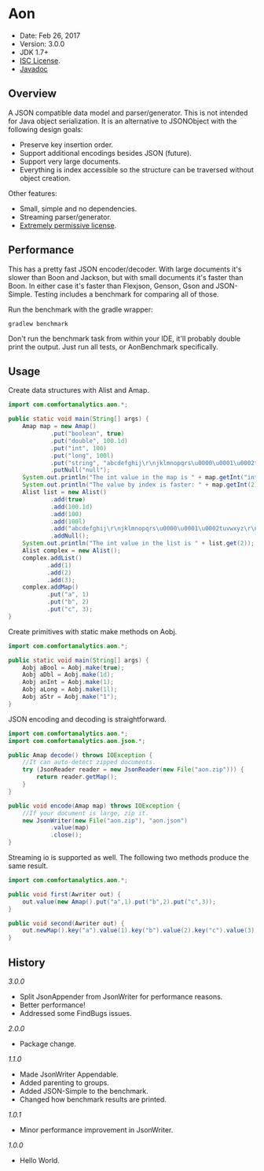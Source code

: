 Aon
===

* Date: Feb 26, 2017
* Version: 3.0.0
* JDK 1.7+
* [ISC License](https://en.wikipedia.org/wiki/ISC_license).
* [Javadoc](https://a-hansen.github.io/aon/)


Overview
--------

A JSON compatible data model and parser/generator. This is not intended for Java 
object serialization.  It is an alternative to JSONObject with the following design goals:

* Preserve key insertion order.
* Support additional encodings besides JSON (future).
* Support very large documents.
* Everything is index accessible so the structure can be traversed without object 
creation.

Other features:

* Small, simple and no dependencies.
* Streaming parser/generator.
* [Extremely permissive license](https://en.wikipedia.org/wiki/ISC_license).

Performance
-----------

This has a pretty fast JSON encoder/decoder.  With large documents it's slower than Boon
 and Jackson, but with small documents it's faster than Boon.  In either case it's faster 
 than Flexjson, Genson, Gson and JSON-Simple.  Testing includes a benchmark for comparing 
 all of those.

Run the benchmark with the gradle wrapper:

```
gradlew benchmark
```

Don't run the benchmark task from within your IDE, it'll probably double print the 
output.  Just run all tests, or AonBenchmark specifically.

Usage
-----

Create data structures with Alist and Amap.

```java
import com.comfortanalytics.aon.*;

public static void main(String[] args) {
    Amap map = new Amap()
            .put("boolean", true)
            .put("double", 100.1d)
            .put("int", 100)
            .put("long", 100l)
            .put("string", "abcdefghij\r\njklmnopqrs\u0000\u0001\u0002tuvwxyz\r\n")
            .putNull("null");
    System.out.println("The int value in the map is " + map.getInt("int"));
    System.out.println("The value by index is faster: " + map.getInt(2));
    Alist list = new Alist()
            .add(true)
            .add(100.1d)
            .add(100)
            .add(100l)
            .add("abcdefghij\r\njklmnopqrs\u0000\u0001\u0002tuvwxyz\r\n")
            .addNull();
    System.out.println("The int value in the list is " + list.get(2));
    Alist complex = new Alist();
    complex.addList()
           .add(1)
           .add(2)
           .add(3);
    complex.addMap()
           .put("a", 1)
           .put("b", 2)
           .put("c", 3);
}
```

Create primitives with static make methods on Aobj.

```java
import com.comfortanalytics.aon.*;

public static void main(String[] args) {
    Aobj aBool = Aobj.make(true);
    Aobj aDbl = Aobj.make(1d);
    Aobj anInt = Aobj.make(1);
    Aobj aLong = Aobj.make(1l);
    Aobj aStr = Aobj.make("1");
}
```

JSON encoding and decoding is straightforward.

```java
import com.comfortanalytics.aon.*;
import com.comfortanalytics.aon.json.*;

public Amap decode() throws IOException {
    //It can auto-detect zipped documents.
    try (JsonReader reader = new JsonReader(new File("aon.zip"))) {
        return reader.getMap();
    }
}

public void encode(Amap map) throws IOException {
    //If your document is large, zip it.
    new JsonWriter(new File("aon.zip"), "aon.json")
            .value(map)
            .close();
}
```

Streaming io is supported as well.  The following two methods produce the same result.

```java
import com.comfortanalytics.aon.*;

public void first(Awriter out) {
    out.value(new Amap().put("a",1).put("b",2).put("c",3));
}

public void second(Awriter out) {
    out.newMap().key("a").value(1).key("b").value(2).key("c").value(3).endMap();
}
```

History
-------
_3.0.0_
  - Split JsonAppender from JsonWriter for performance reasons.
  - Better performance!
  - Addressed some FindBugs issues.

_2.0.0_
  - Package change.

_1.1.0_
  - Made JsonWriter Appendable.
  - Added parenting to groups.
  - Added JSON-Simple to the benchmark.
  - Changed how benchmark results are printed.
  
_1.0.1_
  - Minor performance improvement in JsonWriter.
  
_1.0.0_
  - Hello World.
